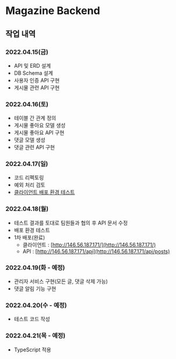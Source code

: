 # Magazine Backend

## 작업 내역

### 2022.04.15(금)

- API 및 ERD 설계
- DB Schema 설계
- 사용자 인증 API 구현
- 게시물 관련 API 구현

### 2022.04.16(토)

- 테이블 간 관계 정의
- 게시물 좋아요 모델 생성
- 게시물 좋아요 API 구현
- 댓글 모델 생성
- 댓글 관련 API 구현

### 2022.04.17(일)

- 코드 리펙토링
- 예외 처리 검토
- [클라이언트 배포 환경 테스트](https://github.com/PBL-magazine/frontend-choewy)

### 2022.04.18(월)

- 테스트 결과를 토대로 팀원들과 협의 후 API 문서 수정
- 배포 환경 테스트
- 1차 배포(완료)
  - 클라이언트 : [http://146.56.187.171/](http://146.56.187.171/)
  - API : [http://146.56.187.171/api](http://146.56.187.171/api/posts)

### 2022.04.19(화 - 예정)

- 관리자 서비스 구현(모든 글, 댓글 삭제 가능)
- 댓글 알림 기능 구현

### 2022.04.20(수 - 예정)

- 테스트 코드 작성

### 2022.04.21(목 - 예정)

- TypeScript 적용
